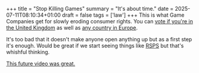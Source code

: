 +++
title = "Stop Killing Games"
summary = "It's about time."
date = 2025-07-11T08:10:34+01:00
draft = false
tags = ['law']
+++
This is what Game Companies get for slowly eroding consumer rights.
You can [vote if you're in the United Kingdom](petition.parliament.uk/petitions/702074/) as well as [any country in Europe](https://eci.ec.europa.eu/045/public/#/screen/home).

It's too bad that it doesn't make anyone open anything up but as a first step it's enough.
Would be great if we start seeing things like [RSPS](https://www.rsps.dev/releases) but that's whishful thinking.

[This future video was great.](https://www.youtube.com/watch?v=HIfRLujXtUo)
